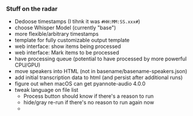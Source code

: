 ### Stuff on the radar

- Dedoose timestamps (I tihnk it was `#HH:MM:SS.xxx#`)
- choose Whisper Model (currently "base")
- more flexible/arbitrary timestamps
- template for fully customizable output template
- web interface: show items being processed
- web interface: Mark items to be processed
- have processing queue (potential to have processed by more powerful CPU/GPU)
- move speakers into HTML (not in basename/basename-speakers.json)
- add initial transcription data to html (and persist after additional runs)
- figure out when macOS can get pyannote-audio 4.0.0
- tweak language on file list
  - Process button should know if there's a reason to run
  - hide/gray re-run if there's no reason to run again now
  -
